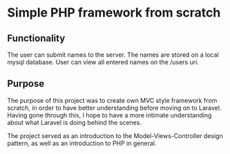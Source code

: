 # Simple PHP framework from scratch

## Functionality

The user can submit names to the server. The names are stored on a local
mysql database. User can view all entered names on the /users uri.

## Purpose

The purpose of this project was to create own MVC style framework from scratch,
in order to have better understanding before moving on to Laravel. Having gone
through this, I hope to have a more intimate understanding about what Laravel
is doing behind the scenes.

The project served as an introduction to the Model-Views-Controller design pattern,
as well as an introduction to PHP in general.
